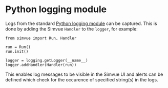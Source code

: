 # Python logging module

Logs from the standard [Python logging module](https://docs.python.org/3/library/logging.html) can be captured. This is done
by adding the Simvue `Handler` to the `logger`, for example:
```
from simvue import Run, Handler

run = Run()
run.init()

logger = logging.getLogger(__name__)
logger.addHandler(Handler(run))
```

This enables log messages to be visible in the Simvue UI and alerts can be defined which check for the occurence of
specified string(s) in the logs.
